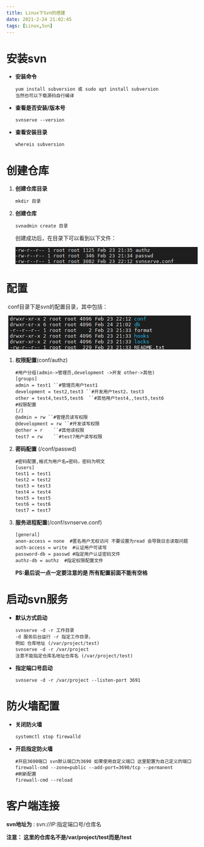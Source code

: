 ```yaml
---
title: Linux下Svn的搭建
date: 2021-2-24 21:02:45
tags: [Linux,Svn]
---
```


# 安装svn

* **安装命令**

  ```
  yum install subversion 或 sudo apt install subversion
  当然也可以下载源码自行编译
  ```

* **查看是否安装/版本号**

  ```
  svnserve --version
  ```

* **查看安装目录**

  ```
  whereis subversion
  ```

# 创建仓库

1. **创建仓库目录**

   ```
   mkdir 目录
   ```

2. **创建仓库**

   ```
   svnadmin create 目录
   ```

   创建成功后，在目录下可以看到以下文件：
   
   ![标题效果](/mydata/imgs/article/Linux下Svn搭建-01.png)

# 配置

​	conf目录下是svn的配置目录，其中包括：

​	![标题效果](/mydata/imgs/article/Linux下Svn搭建-02.png)

1. **权限配置**(conf/authz)

   ```
   #用户分组(admin->管理员,development ->开发 other->其他)
   [groups]
   admin = test1 ``#管理员用户test1
   development = test2,test3 ``#开发用户test2，test3
   other = test4,test5,test6  ``#其他用户test4,,test5,test6
   #权限配置
   [/]
   @admin = rw ``#管理员读写权限
   @development = rw ``#开发读写权限
   @other = r    ``#其他读权限
   test7 = rw    ``#test7用户读写权限
   ```

2. **密码配置** (/conf/passwd)

   ```
   #密码配置,格式为用户名=密码，密码为明文
   [users]
   test1 = test1
   test2 = test2
   test3 = test3
   test4 = test4
   test5 = test5
   test6 = test6
   test7 = test7
   ```

3. **服务进程配置**(/conf/svnserve.conf)

   ```
   [general]
   anon-access = none  #匿名用户无权访问 不要设置为read 会导致日志读取问题
   auth-access = write  #认证用户可读写
   password-db = passwd #指定用户认证密码文件
   authz-db = authz  #指定权限配置文件
   ```

   **PS:最后说一点一定要注意的是 所有配置前面不能有空格**

# 启动svn服务

* **默认方式启动**

  ```
  svnserve -d -r 工作目录 
  -d 服务后台运行 -r 指定工作目录，
  例如 仓库地址 (/var/project/test)
  svnserve -d -r /var/project
  注意不能指定仓库名地址仓库名 (/var/project/test)
  ```

* **指定端口号启动**

  ```
  svnserve -d -r /var/project --listen-port 3691
  ```

# 防火墙配置

* **关闭防火墙**

  ```
  systemctl stop firewalld
  ```

* **开启指定防火墙**

  ```
  #开启3690端口 svn默认端口为3690 如果使用自定义端口 这里配置为自己定义的端口
  firewall-cmd --zone=public --add-port=3690/tcp --permanent
  #刷新配置
  firewall-cmd --reload
  ```

# 客户端连接

 **svn地址为** : svn://IP:指定端口号/仓库名  

 **注意： 这里的仓库名不是/var/project/test而是/test**

